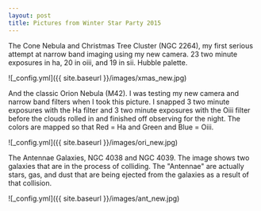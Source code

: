```yaml
---
layout: post
title: Pictures from Winter Star Party 2015
---
```


The Cone Nebula and Christmas Tree Cluster (NGC 2264), my first serious 
attempt at narrow band imaging using my new camera. 23 two minute exposures 
in ha, 20 in oiii, and 19 in sii. Hubble palette.

![_config.yml]({{ site.baseurl }}/images/xmas_new.jpg)

And the classic Orion Nebula (M42).  I was testing my new camera and narrow 
band filters when I took this picture.  I snapped 3 two minute exposures 
with the Ha filter and 3 two minute exposures with the Oiii filter before 
the clouds rolled in and finished off observing for the night.  The colors 
are mapped so that Red = Ha and Green and Blue = Oiii.

![_config.yml]({{ site.baseurl }}/images/ori_new.jpg)

The Antennae Galaxies, NGC 4038 and NGC 4039. The image shows two galaxies 
that are in the process of colliding.  The "Antennae" are actually stars, 
gas, and dust that are being ejected from the galaxies as a result of that 
collision.

![_config.yml]({{ site.baseurl }}/images/ant_new.jpg)


